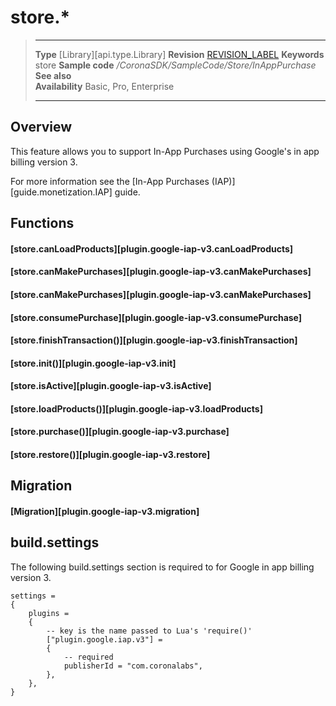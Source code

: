 
# store.*

> --------------------- ------------------------------------------------------------------------------------------
> __Type__              [Library][api.type.Library]
> __Revision__          [REVISION_LABEL](REVISION_URL)
> __Keywords__          store
> __Sample code__       */CoronaSDK/SampleCode/Store/InAppPurchase*
> __See also__          
> __Availability__      Basic, Pro, Enterprise
> --------------------- ------------------------------------------------------------------------------------------

## Overview

This feature allows you to support In-App Purchases using Google's in app billing version 3.

For more information see the [In-App Purchases (IAP)][guide.monetization.IAP] guide.


## Functions

#### [store.canLoadProducts][plugin.google-iap-v3.canLoadProducts]

#### [store.canMakePurchases][plugin.google-iap-v3.canMakePurchases]

#### [store.canMakePurchases][plugin.google-iap-v3.canMakePurchases]

#### [store.consumePurchase][plugin.google-iap-v3.consumePurchase]

#### [store.finishTransaction()][plugin.google-iap-v3.finishTransaction]

#### [store.init()][plugin.google-iap-v3.init]

#### [store.isActive][plugin.google-iap-v3.isActive]

#### [store.loadProducts()][plugin.google-iap-v3.loadProducts]

#### [store.purchase()][plugin.google-iap-v3.purchase]

#### [store.restore()][plugin.google-iap-v3.restore]

## Migration

#### [Migration][plugin.google-iap-v3.migration]

## build.settings

The following build.settings section is required to for Google in app billing version 3.

``````
settings =
{
	plugins =
	{
		-- key is the name passed to Lua's 'require()'
		["plugin.google.iap.v3"] =
		{
			-- required
			publisherId = "com.coronalabs",
		},
	},
}
``````